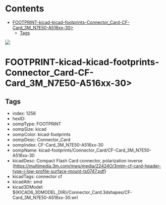 



Contents
========

* [FOOTPRINT-kicad-kicad-footprints-Connector_Card-CF-Card_3M_N7E50-A516xx-30>](#footprint-kicad-kicad-footprints-connector_card-cf-card_3m_n7e50-a516xx-30)
	* [Tags](#tags)
  
![][im]
# FOOTPRINT-kicad-kicad-footprints-Connector_Card-CF-Card_3M_N7E50-A516xx-30>

## Tags

- index: 1256
- hexID: 
- oompType: FOOTPRINT
- oompSize: kicad
- oompColor: kicad-footprints
- oompDesc: Connector_Card
- oompIndex: CF-Card_3M_N7E50-A516xx-30
- oompName: kicad-footprints/Connector_Card/CF-Card_3M_N7E50-A516xx-30
- kicadDesc: Compact Flash Card connector, polarization inverse (https://multimedia.3m.com/mws/media/22424O/3mtm-cf-card-header-type-i-low-profile-surface-mount-ts0747.pdf)
- kicadTags: connector cf
- kicadAttr: smd
- kicad3DModel: ${KICAD6_3DMODEL_DIR}/Connector_Card.3dshapes/CF-Card_3M_N7E50-A516xx-30.wrl



[im]: image.png
